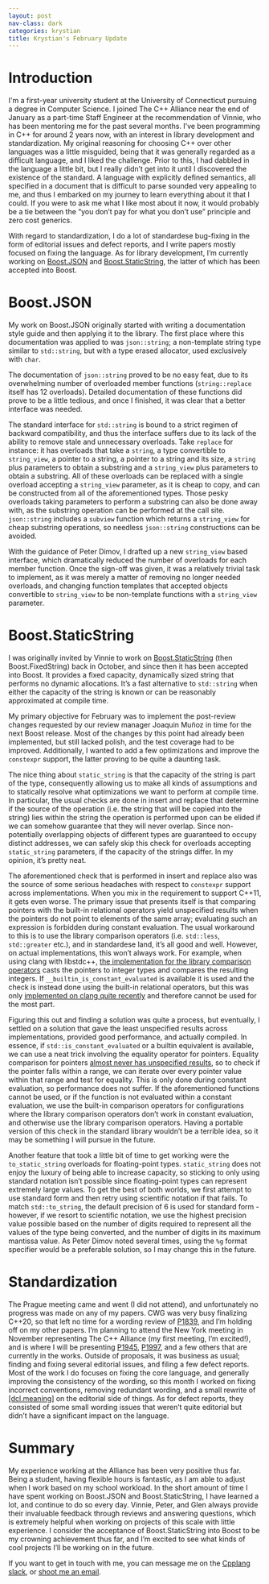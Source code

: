 ```yaml
---
layout: post
nav-class: dark
categories: krystian
title: Krystian's February Update
---
```



# Introduction

  

I'm a first-year university student at the University of Connecticut pursuing a degree in Computer Science. I joined The C++ Alliance near the end of January as a part-time Staff Engineer at the recommendation of Vinnie, who has been mentoring me for the past several months. I’ve been programming in C++ for around 2 years now, with an interest in library development and standardization. My original reasoning for choosing C++ over other languages was a little misguided, being that it was generally regarded as a difficult language, and I liked the challenge. Prior to this, I had dabbled in the language a little bit, but I really didn’t get into it until I discovered the existence of the standard. A language with explicitly defined semantics, all specified in a document that is difficult to parse sounded very appealing to me, and thus I embarked on my journey to learn everything about it that I could. If you were to ask me what I like most about it now, it would probably be a tie between the “you don’t pay for what you don’t use” principle and zero cost generics.

  

With regard to standardization, I do a lot of standardese bug-fixing in the form of editorial issues and defect reports, and I write papers mostly focused on fixing the language. As for library development, I’m currently working on [Boost.JSON](https://github.com/vinniefalco/json) and [Boost.StaticString]([https://github.com/boostorg/static_string](https://github.com/boostorg/static_string)), the latter of which has been accepted into Boost.

  

# Boost.JSON

  

My work on Boost.JSON originally started with writing a documentation style guide and then applying it to the library. The first place where this documentation was applied to was `json::string`; a non-template string type similar to `std::string`, but with a type erased allocator, used exclusively with `char`.

  

The documentation of `json::string` proved to be no easy feat, due to its overwhelming number of overloaded member functions (`string::replace` itself has 12 overloads). Detailed documentation of these functions did prove to be a little tedious, and once I finished, it was clear that a better interface was needed.

  

The standard interface for `std::string` is bound to a strict regimen of backward compatibility, and thus the interface suffers due to its lack of the ability to remove stale and unnecessary overloads. Take `replace` for instance: it has overloads that take a `string`, a type convertible to `string_view`, a pointer to a string, a pointer to a string and its size, a `string` plus parameters to obtain a substring and a `string_view` plus parameters to obtain a substring. All of these overloads can be replaced with a single overload accepting a `string_view` parameter, as it is cheap to copy, and can be constructed from all of the aforementioned types. Those pesky overloads taking parameters to perform a substring can also be done away with, as the substring operation can be performed at the call site. `json::string` includes a `subview` function which returns a `string_view` for cheap substring operations, so needless `json::string` constructions can be avoided.

  

With the guidance of Peter Dimov, I drafted up a new `string_view` based interface, which dramatically reduced the number of overloads for each member function. Once the sign-off was given, it was a relatively trivial task to implement, as it was merely a matter of removing no longer needed overloads, and changing function templates that accepted objects convertible to `string_view` to be non-template functions with a `string_view` parameter.

  
  

# Boost.StaticString

  

I was originally invited by Vinnie to work on [Boost.StaticString](https://github.com/boostorg/static_string) (then Boost.FixedString) back in October, and since then it has been accepted into Boost. It provides a fixed capacity, dynamically sized string that performs no dynamic allocations. It’s a fast alternative to `std::string` when either the capacity of the string is known or can be reasonably approximated at compile time.

  

My primary objective for February was to implement the post-review changes requested by our review manager Joaquin Muñoz in time for the next Boost release. Most of the changes by this point had already been implemented, but still lacked polish, and the test coverage had to be improved. Additionally, I wanted to add a few optimizations and improve the `constexpr` support, the latter proving to be quite a daunting task.

  

The nice thing about `static_string` is that the capacity of the string is part of the type, consequently allowing us to make all kinds of assumptions and to statically resolve what optimizations we want to perform at compile time. In particular, the usual checks are done in insert and replace that determine if the source of the operation (i.e. the string that will be copied into the string) lies within the string the operation is performed upon can be elided if we can somehow guarantee that they will never overlap. Since non-potentially overlapping objects of different types are guaranteed to occupy distinct addresses, we can safely skip this check for overloads accepting `static_string` parameters, if the capacity of the strings differ. In my opinion, it’s pretty neat.

  

The aforementioned check that is performed in insert and replace also was the source of some serious headaches with respect to `constexpr` support across implementations. When you mix in the requirement to support C++11, it gets even worse. The primary issue that presents itself is that comparing pointers with the built-in relational operators yield unspecified results when the pointers do not point to elements of the same array; evaluating such an expression is forbidden during constant evaluation. The usual workaround to this is to use the library comparison operators (i.e. `std::less`, `std::greater` etc.), and in standardese land, it’s all good and well. However, on actual implementations, this won’t always work. For example, when using clang with libstdc++, [the implementation for the library comparison operators]([https://github.com/gcc-mirror/gcc/blob/master/libstdc++-v3/include/bits/stl_function.h#L443](https://github.com/gcc-mirror/gcc/blob/master/libstdc++-v3/include/bits/stl_function.h#L443)) casts the pointers to integer types and compares the resulting integers. If `__builtin_is_constant_evaluated` is available it is used and the check is instead done using the built-in relational operators, but this was only [implemented on clang quite recently]([https://reviews.llvm.org/D55500](https://reviews.llvm.org/D55500)) and therefore cannot be used for the most part.

  

Figuring this out and finding a solution was quite a process, but eventually, I settled on a solution that gave the least unspecified results across implementations, provided good performance, and actually compiled. In essence, if `std::is_constant_evaluated` or a builtin equivalent is available, we can use a neat trick involving the equality operator for pointers. Equality comparison for pointers [almost never has unspecified results]([http://eel.is/c++draft/expr.eq#3](http://eel.is/c++draft/expr.eq#3)), so to check if the pointer falls within a range, we can iterate over every pointer value within that range and test for equality. This is only done during constant evaluation, so performance does not suffer. If the aforementioned functions cannot be used, or if the function is not evaluated within a constant evaluation, we use the built-in comparison operators for configurations where the library comparison operators don’t work in constant evaluation, and otherwise use the library comparison operators. Having a portable version of this check in the standard library wouldn’t be a terrible idea, so it may be something I will pursue in the future.

  

Another feature that took a little bit of time to get working were the `to_static_string` overloads for floating-point types. `static_string` does not enjoy the luxury of being able to increase capacity, so sticking to only using standard notation isn’t possible since floating-point types can represent extremely large values. To get the best of both worlds, we first attempt to use standard form and then retry using scientific notation if that fails. To match `std::to_string`, the default precision of 6 is used for standard form - however, if we resort to scientific notation, we use the highest precision value possible based on the number of digits required to represent all the values of the type being converted, and the number of digits in its maximum mantissa value. As Peter Dimov noted several times, using the `%g` format specifier would be a preferable solution, so I may change this in the future.

  

# Standardization

  

The Prague meeting came and went (I did not attend), and unfortunately no progress was made on any of my papers. CWG was very busy finalizing C++20, so that left no time for a wording review of [P1839]([http://wg21.link/p1839](http://wg21.link/p1839)), and I’m holding off on my other papers. I’m planning to attend the New York meeting in November representing The C++ Alliance (my first meeting, I’m excited!), and is where I will be presenting [P1945]([http://wg21.link/p1945](http://wg21.link/p1945)), [P1997]([http://wg21.link/p](http://wg21.link/p1945)1997), and a few others that are currently in the works. Outside of proposals, it was business as usual; finding and fixing several editorial issues, and filing a few defect reports. Most of the work I do focuses on fixing the core language, and generally improving the consistency of the wording, so this month I worked on fixing incorrect conventions, removing redundant wording, and a small rewrite of [[dcl.meaning]]([http://eel.is/c++draft/dcl.meaning](http://eel.is/c++draft/dcl.meaning)) on the editorial side of things. As for defect reports, they consisted of some small wording issues that weren’t quite editorial but didn’t have a significant impact on the language.

  

# Summary

  

My experience working at the Alliance has been very positive thus far. Being a student, having flexible hours is fantastic, as I am able to adjust when I work based on my school workload. In the short amount of time I have spent working on Boost.JSON and Boost.StaticString, I have learned a lot, and continue to do so every day. Vinnie, Peter, and Glen always provide their invaluable feedback through reviews and answering questions, which is extremely helpful when working on projects of this scale with little experience. I consider the acceptance of Boost.StaticString into Boost to be my crowning achievement thus far, and I’m excited to see what kinds of cool projects I’ll be working on in the future.

  

If you want to get in touch with me, you can message me on the [Cpplang slack]([http://slack.cpp.al/](http://slack.cpp.al/)), or [shoot me an email](mailto:sdkrystian@gmail.com).